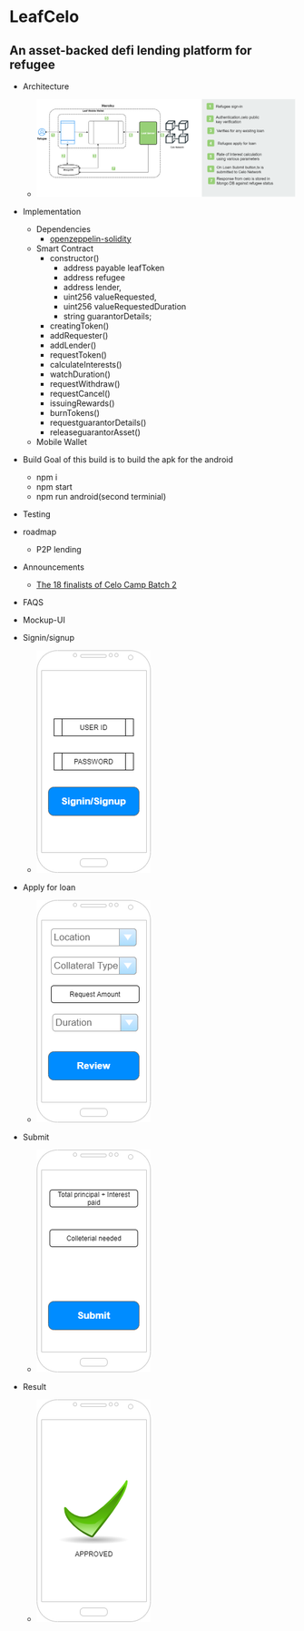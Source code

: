 # LeafCelo
## An asset-backed defi lending platform for refugee

- Architecture
	- ![Architecture](./frontend/img/leafCelo-Arch.png)
- Implementation
	- Dependencies 
		- [openzeppelin-solidity](https://openzeppelin.com/contracts/)
	- Smart Contract
	    - constructor()
		  - address payable leafToken
		  - address refugee
		  - address lender,          
          - uint256 valueRequested,
		  - uint256 valueRequestedDuration
		  - string guarantorDetails;     
        - creatingToken()
  		- addRequester()
		- addLender()
		- requestToken()
		- calculateInterests()
		- watchDuration()
		- requestWithdraw()
		- requestCancel()    		
		- issuingRewards()  
		- burnTokens()
		- requestguarantorDetails()
		- releaseguarantorAsset()
 	- Mobile Wallet	
- Build
Goal of this build is to build the apk for the android
	- npm i
    - npm start
    - npm run android(second terminial) 
	
- Testing
- roadmap
	- P2P lending
- Announcements
	- [The 18 finalists of Celo Camp Batch 2](https://medium.com/celoorg/the-18-finalists-in-celo-camp-batch-2-the-up-and-coming-startups-bringing-financial-inclusion-to-845b67e960c8)
- FAQS
- Mockup-UI
- Signin/signup
	- ![Screenshot](./frontend/img/leafCelo-Registration.png)
- Apply for loan
	- ![Apply](./frontend/img/leafCelo-Apply.png)	
- Submit
	- ![Submit](./frontend/img/leafCelo-Submit.png)	
- Result
	- ![Result](./frontend/img/leafCelo-Result.png)	